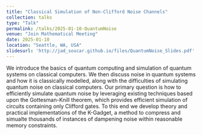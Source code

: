 ```yaml
---
title: "Classical Simulation of Non-Clifford Noise Channels"
collection: talks
type: "Talk"
permalink: /talks/2025-01-10-QuantumNoise
venue: "Join Mathematical Meeting"
date: 2025-01-10
location: "Seattle, WA, USA"
slidesurl: 'http://jad_soucar.github.io/files/QuantumNoise_Slides.pdf'
---
```


We introduce the basics of quantum computing and simulation of quantum systems on classical computers. We then discuss noise in quantum systems and how it is classically modelled, along with the difficulties of simulating quantum noise on classical computers. Our primary question is how to efficiently simulate quantum noise by leveraging existing techniques based upon the Gottesman-Knill theorem, which provides efficient simulation of circuits containing only Clifford gates. To this end we develop theory and practical implementations of the K-Gadget, a method to compress and simualte thousands of instances of dampening noise within reasonable memory constraints. 
